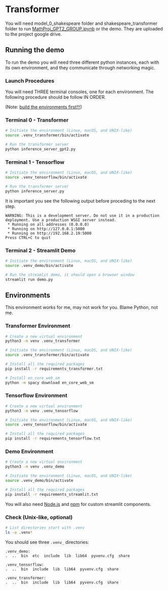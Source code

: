 # Transformer

You will need model_0_shakespeare folder and shakespeare_transformer folder to run [MathProj_GPT2_GROUP.ipynb](./MathProj_GPT2_GROUP.ipynb) or the demo. They are uploaded to the project google drive.

## Running the demo

To run the demo you will need three different python instances, each with its own environment, and they communicate through networking magic.

### Launch Procedures

You will need THREE terminal consoles, one for each environment. The following procedure should be follow IN ORDER.

(Note: [build the environments first!!!](#environments))

### Terminal 0 - Transformer

``` sh
# Initiate the environment (Linux, macOS, and UNIX-like)
source .venv_transformer/bin/activate

# Run the transformer server
python inference_server_gpt2.py
```

### Terminal 1 - Tensorflow

``` sh
# Initiate the environment (Linux, macOS, and UNIX-like)
source .venv_tensorflow/bin/activate

# Run the transformer server
python inference_server.py
```

It is important you see the following output before proceding to the next step.

``` console
WARNING: This is a development server. Do not use it in a production deployment. Use a production WSGI server instead.
 * Running on all addresses (0.0.0.0)
 * Running on http://127.0.0.1:5000
 * Running on http://192.168.2.19:5000
Press CTRL+C to quit
```

### Terminal 2 - Streamlit Demo

``` sh
# Initiate the environment (Linux, macOS, and UNIX-like)
source .venv_demo/bin/activate

# Run the streamlit demo, it should open a browser window
streamlit run demo.py
```

## Environments

This environment works for me, may not work for you. Blame Python, not me.

### Transformer Environment

``` sh
# Create a new virtual environment
python3 -m venv .venv_transformer
```

``` sh
# Initiate the environment (Linux, macOS, and UNIX-like)
source .venv_transformer/bin/activate
```

``` sh
# Install all the required packages
pip install -r requirements_transformer.txt
```

``` sh
# Install en_core_web_sm
python -m spacy download en_core_web_sm
```

### Tensorflow Environment

``` sh
# Create a new virtual environment
python3 -m venv .venv_tensorflow
```

``` sh
# Initiate the environment (Linux, macOS, and UNIX-like)
source .venv_tensorflow/bin/activate
```

``` sh
# Install all the required packages
pip install -r requirements_tensorflow.txt
```

### Demo Environment

``` sh
# Create a new virtual environment
python3 -m venv .venv_demo
```

``` sh
# Initiate the environment (Linux, macOS, and UNIX-like)
source .venv_demo/bin/activate
```

``` sh
# Install all the required packages
pip install -r requirements_streamlit.txt
```

You will also need [Node.js](https://nodejs.org/en/download) and [npm](https://docs.npmjs.com/downloading-and-installing-node-js-and-npm) for custom streamlit components.

### Check (Unix-like, optional)

``` sh
# List directories start with .venv
ls -a .venv*
```

You should see three `.venv_` directories:

``` console
.venv_demo:
.  ..  bin  etc  include  lib  lib64  pyvenv.cfg  share

.venv_tensorflow:
.  ..  bin  include  lib  lib64  pyvenv.cfg  share

.venv_transformer:
.  ..  bin  include  lib  lib64  pyvenv.cfg  share
```
